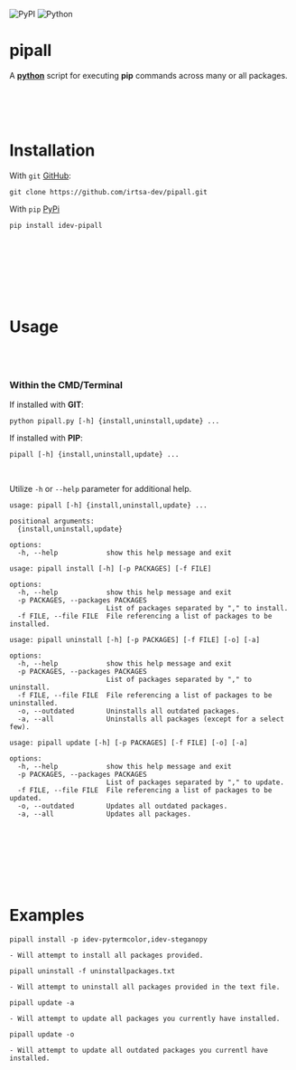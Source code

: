 ![PyPI](https://img.shields.io/pypi/v/idev-pipall) ![Python](https://img.shields.io/pypi/pyversions/idev-pipall)
# **pipall**
A [**python**](https://www.python.org) script for executing **pip** commands across many or all packages.
<br />
<br />
<br />
<br />
​<br />
# Installation
With `git` [GitHub](https://github.com):
```
git clone https://github.com/irtsa-dev/pipall.git
```
With `pip` [PyPi](https://pypi.org/project/idev-pipall/)
```
pip install idev-pipall
```
<br />
<br />
<br />
<br />
<br />
<br />

# Usage
<br />
<br />

### Within the CMD/Terminal
If installed with **GIT**:
```
python pipall.py [-h] {install,uninstall,update} ...
```
If installed with **PIP**:
```
pipall [-h] {install,uninstall,update} ...
```
<br />

Utilize `-h` or `--help` parameter for additional help.
```
usage: pipall [-h] {install,uninstall,update} ...

positional arguments:
  {install,uninstall,update}

options:
  -h, --help            show this help message and exit
```
```
usage: pipall install [-h] [-p PACKAGES] [-f FILE]

options:
  -h, --help            show this help message and exit
  -p PACKAGES, --packages PACKAGES
                        List of packages separated by "," to install.
  -f FILE, --file FILE  File referencing a list of packages to be installed.
```
```
usage: pipall uninstall [-h] [-p PACKAGES] [-f FILE] [-o] [-a]

options:
  -h, --help            show this help message and exit
  -p PACKAGES, --packages PACKAGES
                        List of packages separated by "," to uninstall.
  -f FILE, --file FILE  File referencing a list of packages to be uninstalled.
  -o, --outdated        Uninstalls all outdated packages.
  -a, --all             Uninstalls all packages (except for a select few).
```
```
usage: pipall update [-h] [-p PACKAGES] [-f FILE] [-o] [-a]

options:
  -h, --help            show this help message and exit
  -p PACKAGES, --packages PACKAGES
                        List of packages separated by "," to update.
  -f FILE, --file FILE  File referencing a list of packages to be updated.
  -o, --outdated        Updates all outdated packages.
  -a, --all             Updates all packages.
```
<br />
<br />
<br />
<br />
<br />
<br />

# Examples
```
pipall install -p idev-pytermcolor,idev-steganopy

- Will attempt to install all packages provided.
```
```
pipall uninstall -f uninstallpackages.txt

- Will attempt to uninstall all packages provided in the text file.
```
```
pipall update -a

- Will attempt to update all packages you currently have installed.
```
```
pipall update -o

- Will attempt to update all outdated packages you currentl have installed.
```

